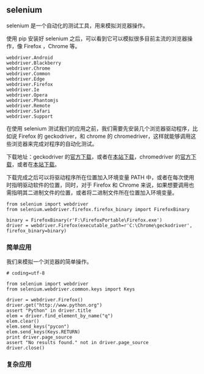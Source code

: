 ## selenium

selenium 是一个自动化的测试工具，用来模拟浏览器操作。

使用 pip 安装好 selenium 之后，可以看到它可以模拟很多目前主流的浏览器操作，像 Firefox ，Chrome 等。

```
webdriver.Android 
webdriver.Blackberry 
webdriver.Chrome 
webdriver.Common 
webdriver.Edge 
webdriver.Firefox 
webdriver.Ie 
webdriver.Opera 
webdriver.Phantomjs 
webdriver.Remote 
webdriver.Safari 
webdriver.Support 
```

在使用 selenium 测试我们的应用之前，我们需要先安装几个浏览器驱动程序，比如说 Firefox 的 geckodriver，和 chrome 的 chromedriver，这样就能够调用这些浏览器来完成对程序的自动化测试。

下载地址：geckodriver 的[官方下载](https://github.com/mozilla/geckodriver/releases)，或者在[本站下载](../others/geckodriver-v0.11.1-win64.zip)，chromedriver 的[官方下载](https://sites.google.com/a/chromium.org/chromedriver/downloads)，或者在[本站下载](../others/chromedriver_win32.zip)。

下载完成之后可以将驱动程序所在位置加入环境变量 PATH 中，或者在每次使用时指明驱动软件的位置，同时，对于 Firefox 和 Chrome 来说，如果想要调用也需指明其二进制文件的位置，或者将二进制文件所在位置加入环境变量。

```
from selenium import webdriver
from selenium.webdriver.firefox.firefox_binary import FirefoxBinary

binary = FirefoxBinary(r'F:\FirefoxPortable\Firefox.exe')
driver = webdriver.Firefox(executable_path=r'C:\Chrome\geckodriver', firefox_binary=binary)

```

### 简单应用

我们来模拟一个浏览器的简单操作。

```
# coding=utf-8

from selenium import webdriver
from selenium.webdriver.common.keys import Keys

driver = webdriver.Firefox()
driver.get("http://www.python.org")
assert "Python" in driver.title
elem = driver.find_element_by_name("q")
elem.clear()
elem.send_keys("pycon")
elem.send_keys(Keys.RETURN)
print driver.page_source
assert "No results found." not in driver.page_source
driver.close()

```

### 复杂应用

```

```